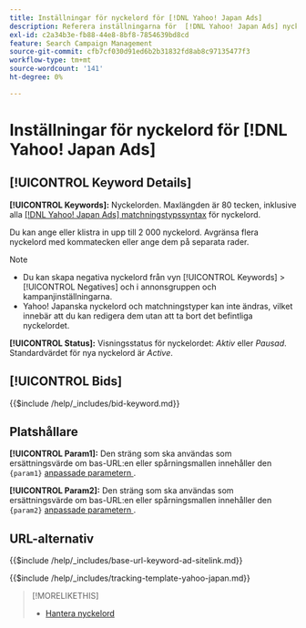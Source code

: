 ```yaml
---
title: Inställningar för nyckelord för [!DNL Yahoo! Japan Ads]
description: Referera inställningarna för  [!DNL Yahoo! Japan Ads] nyckelord.
exl-id: c2a34b3e-fb88-44e8-8bf8-7854639bd8cd
feature: Search Campaign Management
source-git-commit: cfb7cf030d91ed6b2b31832fd8ab8c97135477f3
workflow-type: tm+mt
source-wordcount: '141'
ht-degree: 0%

---
```


# Inställningar för nyckelord för [!DNL Yahoo! Japan Ads]

## [!UICONTROL Keyword Details]

**[!UICONTROL Keywords]:** Nyckelorden. Maxlängden är 80 tecken, inklusive alla [[!DNL Yahoo! Japan Ads] matchningstypssyntax](https://ads-help.yahoo-net.jp/s/article/H000044997) för nyckelord.

Du kan ange eller klistra in upp till 2 000 nyckelord. Avgränsa flera nyckelord med kommatecken eller ange dem på separata rader.

>[!NOTE]
>
>* Du kan skapa negativa nyckelord från vyn [!UICONTROL Keywords] > [!UICONTROL Negatives] och i annonsgruppen och kampanjinställningarna.
>* Yahoo! Japanska nyckelord och matchningstyper kan inte ändras, vilket innebär att du kan redigera dem utan att ta bort det befintliga nyckelordet.

**[!UICONTROL Status]:** Visningsstatus för nyckelordet: *Aktiv* eller *Pausad*. Standardvärdet för nya nyckelord är *Active*.

## [!UICONTROL Bids]

<!-- **[!UICONTROL Bid]:** -->

{{$include /help/_includes/bid-keyword.md}}

## Platshållare

**[!UICONTROL Param1]:** Den sträng som ska användas som ersättningsvärde om bas-URL:en eller spårningsmallen innehåller den `{param1}` [anpassade parametern ](https://ads-help.yahoo-net.jp/s/article/H000044803?language=en_US).

**[!UICONTROL Param2]:** Den sträng som ska användas som ersättningsvärde om bas-URL:en eller spårningsmallen innehåller den `{param2}` [anpassade parametern ](https://ads-help.yahoo-net.jp/s/article/H000044803?language=en_US).

## URL-alternativ

<!-- **[!UICONTROL Base URl]:** -->

{{$include /help/_includes/base-url-keyword-ad-sitelink.md}}

<!-- **[!UICONTROL Tracking Template]:** -->

{{$include /help/_includes/tracking-template-yahoo-japan.md}}

>[!MORELIKETHIS]
>
>* [Hantera nyckelord](/help/search-social-commerce/campaign-management/campaigns/keyword-manage.md)
